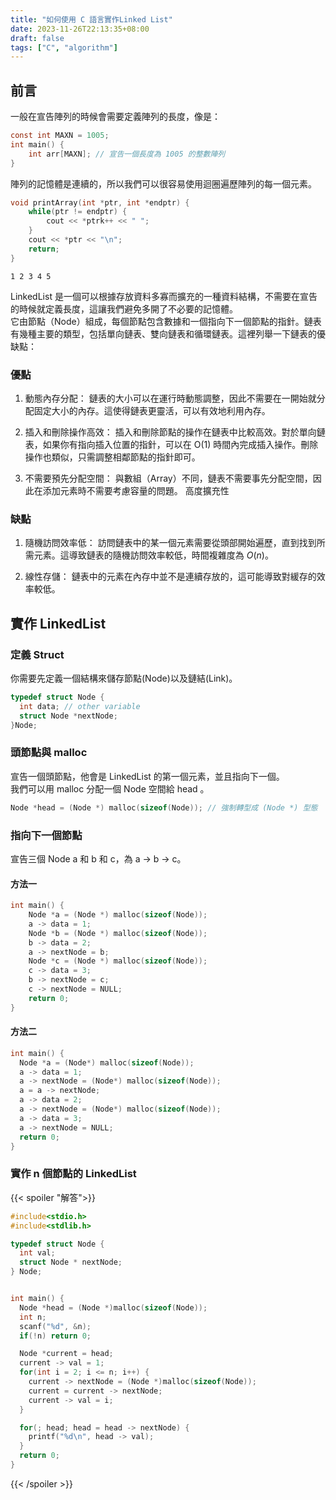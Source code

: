 ```yaml
---
title: "如何使用 C 語言實作Linked List"
date: 2023-11-26T22:13:35+08:00
draft: false
tags: ["C", "algorithm"]
---
```


## 前言

一般在宣告陣列的時候會需要定義陣列的長度，像是：<br>

```c
const int MAXN = 1005;
int main() {
    int arr[MAXN]; // 宣告一個長度為 1005 的整數陣列
}
```

陣列的記憶體是連續的，所以我們可以很容易使用迴圈遍歷陣列的每一個元素。

```c
void printArray(int *ptr, int *endptr) {
    while(ptr != endptr) {
        cout << *ptrk++ << " ";
    }
    cout << *ptr << "\n";
    return;
}
```

```output
1 2 3 4 5
```

LinkedList 是一個可以根據存放資料多寡而擴充的一種資料結構，不需要在宣告的時候就定義長度，這讓我們避免多開了不必要的記憶體。
<br>
它由節點（Node）組成，每個節點包含數據和一個指向下一個節點的指針。鏈表有幾種主要的類型，包括單向鏈表、雙向鏈表和循環鏈表。這裡列舉一下鏈表的優缺點：

### 優點

1. 動態內存分配： 鏈表的大小可以在運行時動態調整，因此不需要在一開始就分配固定大小的內存。這使得鏈表更靈活，可以有效地利用內存。

2. 插入和刪除操作高效： 插入和刪除節點的操作在鏈表中比較高效。對於單向鏈表，如果你有指向插入位置的指針，可以在 O(1) 時間內完成插入操作。刪除操作也類似，只需調整相鄰節點的指針即可。

3. 不需要預先分配空間： 與數組（Array）不同，鏈表不需要事先分配空間，因此在添加元素時不需要考慮容量的問題。
   高度擴充性

### 缺點

1. 隨機訪問效率低： 訪問鏈表中的某一個元素需要從頭部開始遍歷，直到找到所需元素。這導致鏈表的隨機訪問效率較低，時間複雜度為 $O(n)$。

2. 線性存儲： 鏈表中的元素在內存中並不是連續存放的，這可能導致對緩存的效率較低。

## 實作 LinkedList

### 定義 Struct

你需要先定義一個結構來儲存節點(Node)以及鏈結(Link)。

```c
typedef struct Node {
  int data; // other variable
  struct Node *nextNode;
}Node;
```

### 頭節點與 malloc

宣告一個頭節點，他會是 LinkedList 的第一個元素，並且指向下一個。
<br>
我們可以用 malloc 分配一個 Node 空間給 head 。

```c
Node *head = (Node *) malloc(sizeof(Node)); // 強制轉型成 (Node *) 型態
```

### 指向下一個節點

宣告三個 Node a 和 b 和 c，為 a $\rightarrow$ b $\rightarrow$ c。
<br>

#### 方法一

```c
int main() {
    Node *a = (Node *) malloc(sizeof(Node));
    a -> data = 1;
    Node *b = (Node *) malloc(sizeof(Node));
    b -> data = 2;
    a -> nextNode = b;
    Node *c = (Node *) malloc(sizeof(Node));
    c -> data = 3;
    b -> nextNode = c;
    c -> nextNode = NULL;
    return 0;
}
```

#### 方法二

```c
int main() {
  Node *a = (Node*) malloc(sizeof(Node));
  a -> data = 1;
  a -> nextNode = (Node*) malloc(sizeof(Node));
  a = a -> nextNode;
  a -> data = 2;
  a -> nextNode = (Node*) malloc(sizeof(Node));
  a -> data = 3;
  a -> nextNode = NULL;
  return 0;
}
```

### 實作 n 個節點的 LinkedList

{{< spoiler "解答">}}

```c
#include<stdio.h>
#include<stdlib.h>

typedef struct Node {
  int val;
  struct Node * nextNode;
} Node;


int main() {
  Node *head = (Node *)malloc(sizeof(Node));
  int n;
  scanf("%d", &n);
  if(!n) return 0;

  Node *current = head;
  current -> val = 1;
  for(int i = 2; i <= n; i++) {
    current -> nextNode = (Node *)malloc(sizeof(Node));
    current = current -> nextNode;
    current -> val = i;
  }

  for(; head; head = head -> nextNode) {
    printf("%d\n", head -> val);
  }
  return 0;
}
```

{{< /spoiler >}}
